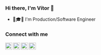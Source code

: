 ### Hi there, I'm Vítor 🖖

- 📐🎓🚀 I'm Production/Software Engineer

### Connect with me

[<img align="left" alt="VitorArias_ | Twitter" width="22px" src="https://www.flaticon.com/svg/static/icons/svg/733/733579.svg" />][twitter]
[<img align="left" alt="Vítor Arias | LinkedIn" width="22px" src="https://www.flaticon.com/svg/static/icons/svg/174/174857.svg" />][linkedin]
[<img align="left" alt="Vítor Arias | Rocketseat" width="22px" src="https://www.flaticon.com/svg/static/icons/svg/3064/3064862.svg" />][rocketseat]
[<img align="left" alt="Vítor Arias | Passaporte GoStack" width="22px" src="https://www.flaticon.com/svg/static/icons/svg/3064/3064857.svg" />][passaporte]

[twitter]: https://twitter.com/VitorArias_
[linkedin]: https://linkedin.com/in/vítor-arias-558a9711b
[rocketseat]: https://app.rocketseat.com.br/me/vitor-arias-1567143229
[passaporte]: https://gostack.rocketseat.com.br/14/vitor-arias-1567143229
